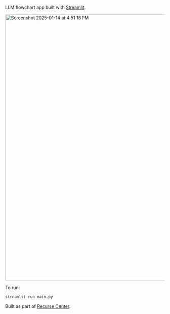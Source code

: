 LLM flowchart app built with [Streamlit](https://streamlit.io/).

<img width="839" alt="Screenshot 2025-01-14 at 4 51 18 PM" src="https://github.com/user-attachments/assets/36093825-ae0c-4ffc-b337-9fe0f79efef5" />

To run:
```
streamlit run main.py
```

Built as part of [Recurse Center](https://www.recurse.com/scout/click?t=927165f95f8df92d92538474364eacd7).
